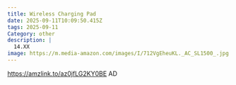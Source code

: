 ```yaml
---
title: Wireless Charging Pad
date: 2025-09-11T10:09:50.415Z
tags: 2025-09-11
Category: other
description: |
  14.XX
image: https://m.media-amazon.com/images/I/712VgEheuKL._AC_SL1500_.jpg
---
```

https://amzlink.to/az0jfLG2KY0BE
AD